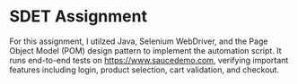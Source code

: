 # SDET Assignment
For this assignment, I utilzed Java, Selenium WebDriver, and the Page Object Model (POM) design pattern to implement the automation script. It runs end-to-end tests on https://www.saucedemo.com, verifying important features including login, product selection, cart validation, and checkout.
